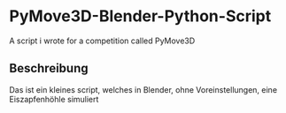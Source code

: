 # PyMove3D-Blender-Python-Script
A script i wrote for a competition called PyMove3D
## Beschreibung
Das ist ein kleines script, welches in Blender, ohne Voreinstellungen, eine Eiszapfenhöhle simuliert
